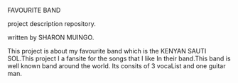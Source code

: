 
FAVOURITE BAND

project description repository.

written by SHARON MUINGO.

This project is about my favourite band which is the KENYAN SAUTI SOL.This project I a fansite for the songs that I like In their band.This band is well known band around the world. Its consits of 3 vocaList and one guitar man.


